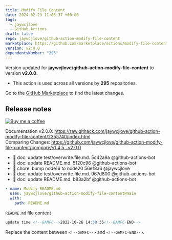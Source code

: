 ```yaml
---
title: Modify File Content
date: 2024-02-23 11:08:37 +00:00
tags:
  - jaywcjlove
  - GitHub Actions
draft: false
repo: jaywcjlove/github-action-modify-file-content
marketplace: https://github.com/marketplace/actions/modify-file-content
version: v2.0.0
dependentsNumber: "295"
---
```



Version updated for **jaywcjlove/github-action-modify-file-content** to version **v2.0.0**.
- This action is used across all versions by **295** repositories.

Go to the [GitHub Marketplace](https://github.com/marketplace/actions/modify-file-content) to find the latest changes.

## Release notes

[![Buy me a coffee](https://img.shields.io/badge/Buy%20me%20a%20coffee-048754?logo=buymeacoffee)](https://jaywcjlove.github.io/#/sponsor) 

Documentation v2.0.0: https://raw.githack.com/jaywcjlove/github-action-modify-file-content/2355740/index.html  
Comparing Changes: https://github.com/jaywcjlove/github-action-modify-file-content/compare/v1.4.5...v2.0.0 

- 📖 doc: update test/overwrite.file.md. 5c42a9a @github-actions-bot
- 📖 doc: update README.md. 5120c96 @github-actions-bot
- 💄 chore: bump node16 to node20 56ef8a6 @jaywcjlove
- 📖 doc: update test/overwrite.file.md. 967d800 @github-actions-bot
- 📖 doc: update README.md. b83a2bf @github-actions-bot

```yml
- name: Modify README.md
  uses: jaywcjlove/github-action-modify-file-content@main
  with:
    path: README.md
```

`README.md` file content

```markdown
update time <!--GAMFC-->2022-10-26 14:39:35<!--GAMFC-END-->
```

Replace the content between `<!--GAMFC-->` and 
`<!--GAMFC-END-->`.
